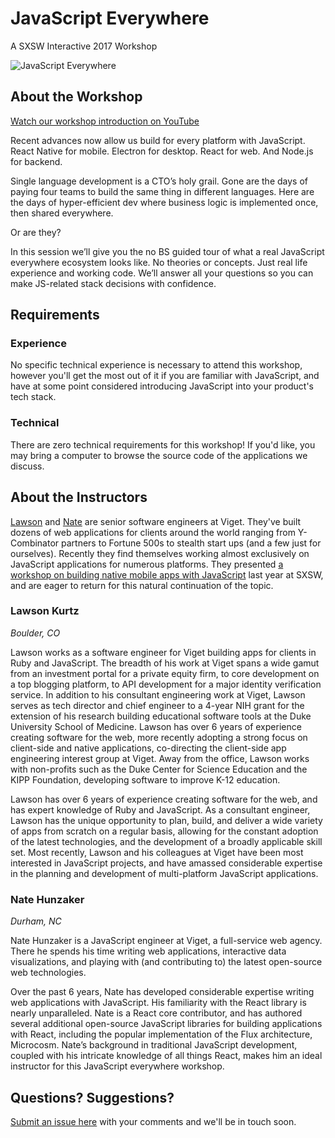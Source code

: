 # JavaScript Everywhere

A SXSW Interactive 2017 Workshop

![JavaScript Everywhere](http://blog.coderhouse.com/wp-content/uploads/2015/11/javascript-everywhere-01-01.jpg)

## About the Workshop

[Watch our workshop introduction on YouTube](https://www.youtube.com/watch?v=u-v76b-P-C8)

Recent advances now allow us build for every platform with JavaScript. React Native for mobile. Electron for desktop. React for web. And Node.js for backend.

Single language development is a CTO’s holy grail. Gone are the days of paying four teams to build the same thing in different languages. Here are the days of hyper-efficient dev where business logic is implemented once, then shared everywhere.

Or are they?

In this session we’ll give you the no BS guided tour of what a real JavaScript everywhere ecosystem looks like. No theories or concepts. Just real life experience and working code. We’ll answer all your questions so you can make JS-related stack decisions with confidence.

## Requirements

### Experience

No specific technical experience is necessary to attend this workshop, however you'll get the most out of it if you are familiar with JavaScript, and have at some point considered introducing JavaScript into your product's tech stack.

### Technical

There are zero technical requirements for this workshop! If you'd like, you may bring a computer to browse the source code of the applications we discuss.

## About the Instructors

[Lawson](https://www.viget.com/about/team/lkurtz) and [Nate](https://www.viget.com/about/team/nhunzaker) are senior software engineers at Viget. They've built dozens of web applications for clients around the world ranging from Y-Combinator partners to Fortune 500s to stealth start ups (and a few just for ourselves). Recently they find themselves working almost exclusively on JavaScript applications for numerous platforms. They presented [a workshop on building native mobile apps with JavaScript](http://schedule.sxsw.com/2016/events/event_PP53622) last year at SXSW, and are eager to return for this natural continuation of the topic.

### Lawson Kurtz
_Boulder, CO_

Lawson works as a software engineer for Viget building apps for clients in Ruby and JavaScript. The breadth of his work at Viget spans a wide gamut from an investment portal for a private equity firm, to core development on a top blogging platform, to API development for a major identity verification service. In addition to his consultant engineering work at Viget, Lawson serves as tech director and chief engineer to a 4-year NIH grant for the extension of his research building educational software tools at the Duke University School of Medicine. Lawson has over 6 years of experience creating software for the web, more recently adopting a strong focus on client-side and native applications, co-directing the client-side app engineering interest group at Viget. Away from the office, Lawson works with non-profits such as the Duke Center for Science Education and the KIPP Foundation, developing software to improve K-12 education.

Lawson has over 6 years of experience creating software for the web, and has expert knowledge of Ruby and JavaScript. As a consultant engineer, Lawson has the unique opportunity to plan, build, and deliver a wide variety of apps from scratch on a regular basis, allowing for the constant adoption of the latest technologies, and the development of a broadly applicable skill set. Most recently, Lawson and his colleagues at Viget have been most interested in JavaScript projects, and have amassed considerable expertise in the planning and development of multi-platform JavaScript applications.


### Nate Hunzaker
_Durham, NC_

Nate Hunzaker is a JavaScript engineer at Viget, a full-service web agency. There he spends his time writing web applications, interactive data visualizations, and playing with (and contributing to) the latest open-source web technologies.

Over the past 6 years, Nate has developed considerable expertise writing web applications with JavaScript. His familiarity with the React library is nearly unparalleled. Nate is a React core contributor, and has authored several additional open-source JavaScript libraries for building applications with React, including the popular implementation of the Flux architecture, Microcosm. Nate’s background in traditional JavaScript development, coupled with his intricate knowledge of all things React, makes him an ideal instructor for this JavaScript everywhere workshop.

## Questions? Suggestions?
[Submit an issue here](https://github.com/vigetlabs/javascript-everywhere/issues/new) with your comments and we'll be in touch soon.
